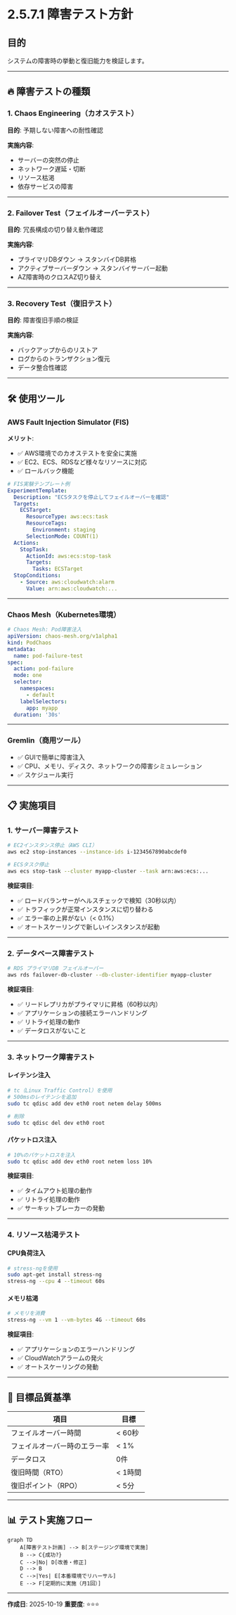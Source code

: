 # 2.5.7.1 障害テスト方針

## 目的

システムの障害時の挙動と復旧能力を検証します。

---

## 🔥 障害テストの種類

### 1. Chaos Engineering（カオステスト）

**目的**: 予期しない障害への耐性確認

**実施内容**:
- サーバーの突然の停止
- ネットワーク遅延・切断
- リソース枯渇
- 依存サービスの障害

---

### 2. Failover Test（フェイルオーバーテスト）

**目的**: 冗長構成の切り替え動作確認

**実施内容**:
- プライマリDBダウン → スタンバイDB昇格
- アクティブサーバーダウン → スタンバイサーバー起動
- AZ障害時のクロスAZ切り替え

---

### 3. Recovery Test（復旧テスト）

**目的**: 障害復旧手順の検証

**実施内容**:
- バックアップからのリストア
- ログからのトランザクション復元
- データ整合性確認

---

## 🛠️ 使用ツール

### AWS Fault Injection Simulator (FIS)

**メリット**:
- ✅ AWS環境でのカオステストを安全に実施
- ✅ EC2、ECS、RDSなど様々なリソースに対応
- ✅ ロールバック機能

```yaml
# FIS実験テンプレート例
ExperimentTemplate:
  Description: "ECSタスクを停止してフェイルオーバーを確認"
  Targets:
    ECSTarget:
      ResourceType: aws:ecs:task
      ResourceTags:
        Environment: staging
      SelectionMode: COUNT(1)
  Actions:
    StopTask:
      ActionId: aws:ecs:stop-task
      Targets:
        Tasks: ECSTarget
  StopConditions:
    - Source: aws:cloudwatch:alarm
      Value: arn:aws:cloudwatch:...
```

---

### Chaos Mesh（Kubernetes環境）

```yaml
# Chaos Mesh: Pod障害注入
apiVersion: chaos-mesh.org/v1alpha1
kind: PodChaos
metadata:
  name: pod-failure-test
spec:
  action: pod-failure
  mode: one
  selector:
    namespaces:
      - default
    labelSelectors:
      app: myapp
  duration: '30s'
```

---

### Gremlin（商用ツール）

- ✅ GUIで簡単に障害注入
- ✅ CPU、メモリ、ディスク、ネットワークの障害シミュレーション
- ✅ スケジュール実行

---

## 📋 実施項目

### 1. サーバー障害テスト

```bash
# EC2インスタンス停止（AWS CLI）
aws ec2 stop-instances --instance-ids i-1234567890abcdef0

# ECSタスク停止
aws ecs stop-task --cluster myapp-cluster --task arn:aws:ecs:...
```

**検証項目**:
- ✅ ロードバランサーがヘルスチェックで検知（30秒以内）
- ✅ トラフィックが正常インスタンスに切り替わる
- ✅ エラー率の上昇がない（< 0.1%）
- ✅ オートスケーリングで新しいインスタンスが起動

---

### 2. データベース障害テスト

```bash
# RDS プライマリDB フェイルオーバー
aws rds failover-db-cluster --db-cluster-identifier myapp-cluster
```

**検証項目**:
- ✅ リードレプリカがプライマリに昇格（60秒以内）
- ✅ アプリケーションの接続エラーハンドリング
- ✅ リトライ処理の動作
- ✅ データロスがないこと

---

### 3. ネットワーク障害テスト

#### レイテンシ注入

```bash
# tc（Linux Traffic Control）を使用
# 500msのレイテンシを追加
sudo tc qdisc add dev eth0 root netem delay 500ms

# 削除
sudo tc qdisc del dev eth0 root
```

#### パケットロス注入

```bash
# 10%のパケットロスを注入
sudo tc qdisc add dev eth0 root netem loss 10%
```

**検証項目**:
- ✅ タイムアウト処理の動作
- ✅ リトライ処理の動作
- ✅ サーキットブレーカーの発動

---

### 4. リソース枯渇テスト

#### CPU負荷注入

```bash
# stress-ngを使用
sudo apt-get install stress-ng
stress-ng --cpu 4 --timeout 60s
```

#### メモリ枯渇

```bash
# メモリを消費
stress-ng --vm 1 --vm-bytes 4G --timeout 60s
```

**検証項目**:
- ✅ アプリケーションのエラーハンドリング
- ✅ CloudWatchアラームの発火
- ✅ オートスケーリングの発動

---

## 🎯 目標品質基準

| 項目 | 目標 |
|------|------|
| フェイルオーバー時間 | < 60秒 |
| フェイルオーバー時のエラー率 | < 1% |
| データロス | 0件 |
| 復旧時間（RTO） | < 1時間 |
| 復旧ポイント（RPO） | < 5分 |

---

## 📊 テスト実施フロー

```mermaid
graph TD
    A[障害テスト計画] --> B[ステージング環境で実施]
    B --> C{成功?}
    C -->|No| D[改善・修正]
    D --> B
    C -->|Yes| E[本番環境でリハーサル]
    E --> F[定期的に実施（月1回）]
```

---

**作成日**: 2025-10-19
**重要度**: ⭐⭐⭐
